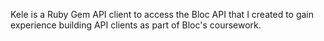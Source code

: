 Kele is a Ruby Gem API client to access the Bloc API that I created to gain experience building API clients as part of Bloc's coursework.  

